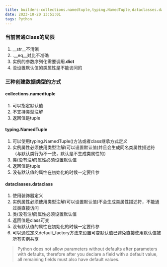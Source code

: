 ```yaml
---
title: builders-collections.namedtuple,typing.NamedTuple,dataclasses.dataclass的区别
date: 2023-10-20 13:51:01
tags: Python
---
```


### 当前普通Class的局限
1. __str__不清晰
2. .__eq__对比不准确
3. 实例的参数序列化需要调用.__dict__
4. 没设置默认值的类属性是不能访问的

### 三种创建数据类型的方式
#### collections.namedtuple
1. 可以指定默认值
2. 不支持类型注解
3. 返回值是tuple

#### typing.NamedTuple
1. 可以使用typing.NamedTuple()方法或者class继承方式定义
2. 实例属性必须使用类型注解(可以设置默认值)并且会生成同名类属性描述符（与默认类行为不一致，默认是不生成类属性的）
3. 类(没有注解)属性必须设置默认值
4. 返回值是tuple
5. 没有默认值的属性在初始化的时候一定要传参

#### dataclasses.dataclass
1. 使用装饰器定义
2. 实例属性必须使用类型注解(可以设置默认值)不会生成类属性描述符，不能通过类直接访问
3. 类(没有注解)属性必须设置默认值
4. 返回值是class可变
5. 没有默认值的属性在初始化的时候一定要传参
6. 可以通过定义default_factory方法来设置可变默认值已避免直接使用默认值被所有实例共享

>Python does not allow parameters without defaults after parameters
with defaults, therefore after you declare a field with a default value, all remaining
fields must also have default values.


